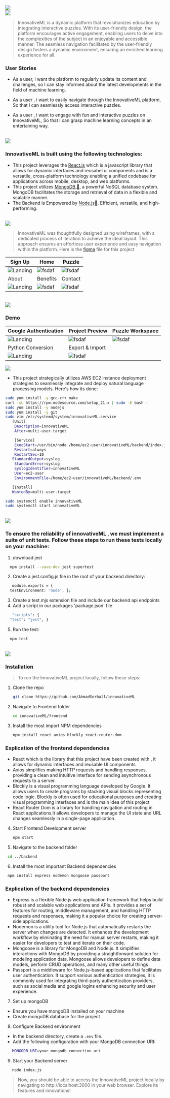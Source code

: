 <img src="./readme/title1.svg"/>

<br>
<!-- <br> -->

<!-- project philosophy -->
<img src="./readme/title2.svg"/>

> InnovativeML is a dynamic platform that revolutionizes education by integrating interactive puzzles. With its user-friendly design, the platform encourages active engagement, enabling users to delve into the complexities of the subject in an enjoyable and accessible manner. The seamless navigation facilitated by the user-friendly design fosters a dynamic environment, ensuring an enriched learning experience for all.

### User Stories

- As a user, i want the platform to regularly update its content and challenges, so I can stay informed about the latest developments in the field of machine learning.

- As a user , i want to easily navigate through the InnovativeML platform, So that I can seamlessly access interactive puzzles.

- As a user , i want to engage with fun and interactive puzzles on InnovativeML, So that I can grasp machine learning concepts in an entertaining way.

<br>
<!-- <br> -->
<!-- Tech stacks -->
<img src="./readme/title3.svg"/>

###  InnovativeML is built using the following technologies:

- This project leverages the [React.js](https://reactjs.org/)
 which is a javascript library that allows for dynamic interfaces and reusabel ui components and is a versatile, cross-platform technology enabling a unified codebase for applications across mobile, desktop, and web platforms.
- This project utilizes [MongoDB 🍃](https://www.mongodb.com/), a powerful NoSQL database system. MongoDB facilitates the storage and retrieval of data in a flexible and scalable manner.
- The Backend is Empowered by [Node.js🚀](https://nodejs.org/en). Efficient, versatile, and high-performing.

<br>
<!-- <br> -->

<!-- Prototyping -->
<img src="./readme/title4.svg"/>

> InnovativeML was thoughtfully designed using wireframes, with a dedicated process of iteration to achieve the ideal layout. This approach ensures an effortless user experience and easy navigation 
  within the platform. Here is the [figma](https://www.figma.com/file/ekKPE7a5FD487XY2dVlEGq/final-project?type=design&node-id=0-1&mode=design&t=V2El9MHaW0zmCemw-0) file for this project


| Sign Up   | Home | Puzzle |
| ---| ---| ---|
| ![Landing](./readme/demo/Signupmokup.png) | ![fsdaf](./readme/demo/Landing%20mockup.png) | ![fsdaf](./readme/demo/PuzzleMockup2.png) |
| About | Benefits| Contact|
| ![Landing](./readme/demo/About1.png) | ![fsdaf](./readme/demo/AboutMockup.png) | ![fsdaf](./readme/demo/ContactUsMockup.png) |



<br>

<!-- Implementation -->
<img src="./readme/title5.svg"/>


<!-- ### Demo
| Google Authentication  | Project Preview |  Puzzle Workspace|
| ---| ---| ---|
| ![Landing](./readme/demo/loginshowcase.gif) | ![fsdaf](./readme/demo/loginshowcase2.gif) | ![fsdaf](./readme/demo/puzzleshowcase1.gif) |
| Python Conversion  | Export & Import  | 
| ![Landing](./readme/demo/puzzleshowcase2.gif) | ![fsdaf](./readme/demo/puzzleshowcase3.gif) | 
<br><br> -->

### Demo
| Google Authentication  | Project Preview |  Puzzle Workspace|
| ---| ---| ---|
| ![Landing](./readme/demo/loginshowcase.gif) | ![fsdaf](./readme/demo/loginshowcase2.gif) | ![fsdaf](./readme/demo/puzzleshowcase1.gif) |
| Python Conversion  | Export & Import  | 
| ![Landing](./readme/demo/puzzleshowcase2.gif) | ![fsdaf](./readme/demo/puzzleshowcase3.gif) | 
<!-- <br><br> -->


<img src="./readme/title8.svg"/>

- This project strategically utilizes AWS EC2 instance deployment strategies to seamlessly integrate and deploy natural language processing models. Here's how its done:
```sh
sudo yum install -y gcc-c++ make
curl -sL https://rpm.nodesource.com/setup_21.x | sudo -E bash -
sudo yum install -y nodejs
sudo yum install -y git
sudo vim /etc/systemd/system/innovativeML.service
   [Unit]
  	Description=innovativeML
  	After=multi-user.target

  	[Service]
  	ExecStart=/usr/bin/node /home/ec2-user/innovativeML/backend/index.js
  	Restart=always
  	RestartSec=10
   StandardOutput=syslog
  	StandardError=syslog
  	SyslogIdentifier=innovativeML
  	User=ec2-user
  	EnvironmentFile=/home/ec2-user/innovativeML/backend/.env

   [Install]
   WantedBy=multi-user.target

sudo systemctl enable innovativeML
sudo systemctl start innovativeML
   ``` 
<br>

<!-- Unit Testing -->
<img src="./readme/title9.svg"/>

### To ensure the reliability of innovativeML , we must implement a suite of unit tests. Follow these steps to run these tests locally on your machine:
1. download jest
 ```sh
   npm install --save-dev jest supertest
   ```
2. Create a jest.config.js file in the root of your backend directory:
```sh
   module.exports = {
  testEnvironment: 'node', };
   ```
3. Create a test.mjs extension file and include our backend api endpoints
4. Add a script in our packages 'package.json' file
```sh
   "scripts": {
  "test": "jest", }
   ```
5. Run the test:
 ```sh
   npm test
   ```
<br>

<!-- How to run -->
<img src="./readme/title10.svg"/>

### Installation

> To run the InnovativeML project locally, follow these steps:

1. Clone the repo
   ```sh
   git clone https://github.com/AhmadSerhall/innovativeML
   ```
2. Navigate to Frontend folder
   ```sh
   cd innovativeML/frontend
   ```
3. Install the most import NPM dependencies
   ```sh
   npm install react axios blockly react-router-dom
   ```
### Explication of the frontend dependencies
- React which is the library that this project have been created with , it allows for dynamic interfaces and reusable UI components
-  Axios simplifies making HTTP requests and handling responses, providing a clean and intuitive interface for sending asynchronous requests to a server.
- Blockly is a visual programming language developed by Google. It allows users to create programs by stacking visual blocks representing code logic. Blockly is often used for educational purposes and creating visual programming interfaces and is the main idea of this project
- React Router Dom is a library for handling navigation and routing in React applications.It allows developers to manage the UI state and URL changes seamlessly in a single-page application.

4. Start Frontend Development server
   ```sh
   npm start
   ```
5. Navigate to the backend folder
  ```sh
   cd ../backend
   ```
6. Install the most important Backend dependencies
  ```sh
   npm install express nodemon mongoose passport
   ```
### Explication of the backend dependencies
- Express is a  flexible Node.js web application framework that helps  build robust and scalable web applications and APIs. It provides a set of features for routing, middleware management, and handling HTTP requests and responses, making it a popular choice for creating server-side applications.
- Nodemon is a utility tool for Node.js that  automatically restarts the server when changes are detected. It enhances the development workflow by eliminating the need for manual server restarts, making it easier for developers to test and iterate on their code.
- Mongoose is a library for MongoDB and Node.js. It simplifies interactions with MongoDB by providing a straightforward solution for modeling application data. Mongoose allows developers to define data models, perform CRUD operations, and many other useful things
- Passport is a middleware for Node.js-based applications that facilitates user authentication. It support various authentication strategies, it is commonly used for integrating third-party authentication providers, such as social media and google logins enhancing security and user experience.

7. Set up mongoDB
  - Ensure you have mongoDB installed on your machine
  - Create mongoDB database for the project
8. Configure Backend environment
  - In the backend directory, create a `.env` file.
  - Add the following configuration with your MongoDB connection URI:
```sh
   MONGODB_URI=your_mongodb_connection_uri
   ```
9. Start your Backend server
```sh
   node index.js
   ```

> Now, you should be able to access the InnovativeML project locally by navigating to http://localhost:3000 in your web browser. Explore its features and innovations!
